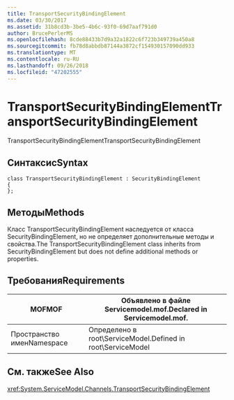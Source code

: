 ```yaml
---
title: TransportSecurityBindingElement
ms.date: 03/30/2017
ms.assetid: 31b8cd3b-3be5-4b6c-93f0-69d7aaf791d0
author: BrucePerlerMS
ms.openlocfilehash: 8cde88433b7d9a32a1822c6f723b349739a450a8
ms.sourcegitcommit: fb78d8abbdb87144a3872cf154930157090dd933
ms.translationtype: MT
ms.contentlocale: ru-RU
ms.lasthandoff: 09/26/2018
ms.locfileid: "47202555"
---
```

# <a name="transportsecuritybindingelement"></a><span data-ttu-id="3a8ad-102">TransportSecurityBindingElement</span><span class="sxs-lookup"><span data-stu-id="3a8ad-102">TransportSecurityBindingElement</span></span>
<span data-ttu-id="3a8ad-103">TransportSecurityBindingElement</span><span class="sxs-lookup"><span data-stu-id="3a8ad-103">TransportSecurityBindingElement</span></span>  
  
## <a name="syntax"></a><span data-ttu-id="3a8ad-104">Синтаксис</span><span class="sxs-lookup"><span data-stu-id="3a8ad-104">Syntax</span></span>  
  
```  
class TransportSecurityBindingElement : SecurityBindingElement  
{  
};  
```  
  
## <a name="methods"></a><span data-ttu-id="3a8ad-105">Методы</span><span class="sxs-lookup"><span data-stu-id="3a8ad-105">Methods</span></span>  
 <span data-ttu-id="3a8ad-106">Класс TransportSecurityBindingElement наследуется от класса SecurityBindingElement, но не определяет дополнительные методы и свойства.</span><span class="sxs-lookup"><span data-stu-id="3a8ad-106">The TransportSecurityBindingElement class inherits from SecurityBindingElement but does not define additional methods or properties.</span></span>  
  
## <a name="requirements"></a><span data-ttu-id="3a8ad-107">Требования</span><span class="sxs-lookup"><span data-stu-id="3a8ad-107">Requirements</span></span>  
  
|<span data-ttu-id="3a8ad-108">MOF</span><span class="sxs-lookup"><span data-stu-id="3a8ad-108">MOF</span></span>|<span data-ttu-id="3a8ad-109">Объявлено в файле Servicemodel.mof.</span><span class="sxs-lookup"><span data-stu-id="3a8ad-109">Declared in Servicemodel.mof.</span></span>|  
|---------|-----------------------------------|  
|<span data-ttu-id="3a8ad-110">Пространство имен</span><span class="sxs-lookup"><span data-stu-id="3a8ad-110">Namespace</span></span>|<span data-ttu-id="3a8ad-111">Определено в root\ServiceModel.</span><span class="sxs-lookup"><span data-stu-id="3a8ad-111">Defined in root\ServiceModel</span></span>|  
  
## <a name="see-also"></a><span data-ttu-id="3a8ad-112">См. также</span><span class="sxs-lookup"><span data-stu-id="3a8ad-112">See Also</span></span>  
 <xref:System.ServiceModel.Channels.TransportSecurityBindingElement>
